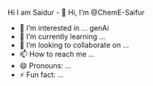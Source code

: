 Hi I am Saidur  - 👋 Hi, I’m @ChemE-Saifur
- 👀 I’m interested in ... genAi
- 🌱 I’m currently learning ...
- 💞️ I’m looking to collaborate on ...
- 📫 How to reach me ...
- 😄 Pronouns: ...
- ⚡ Fun fact: ...

<!---
ChemE-Saifur/ChemE-Saifur is a ✨ special ✨ repository because its `README.md` (this file) appears on your GitHub profile.
You can click the Preview link to take a look at your changes.
--->

